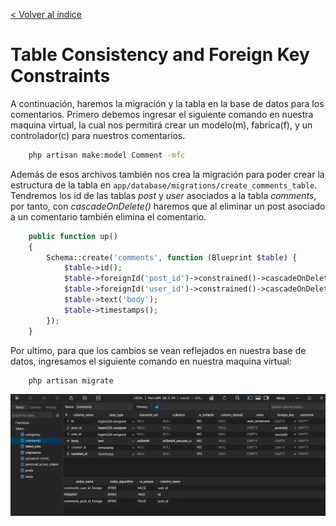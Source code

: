 [< Volver al índice](/docs/readme.md)

# Table Consistency and Foreign Key Constraints

A continuación, haremos la migración y la tabla en la base de datos para los comentarios. Primero debemos ingresar el siguiente comando en nuestra maquina virtual, la cual nos permitirá crear un modelo(m), fabrica(f), y un controlador(c) para nuestros comentarios. 

```bash
    php artisan make:model Comment -mfc
```
Además de esos archivos también nos crea la migración para poder crear la estructura de la tabla en `app/database/migrations/create_comments_table`. Tendremos los id de las tablas *post* y *user* asociados a la tabla *comments*, por tanto, con *cascadeOnDelete()* haremos que al eliminar un post asociado a un comentario también elimina el comentario. 

```php
    public function up()
    {
        Schema::create('comments', function (Blueprint $table) {
            $table->id();
            $table->foreignId('post_id')->constrained()->cascadeOnDelete();
            $table->foreignId('user_id')->constrained()->cascadeOnDelete();
            $table->text('body');
            $table->timestamps();
        });
    }
```
Por ultimo, para que los cambios se vean reflejados en nuestra base de datos, ingresamos el siguiente comando en nuestra maquina virtual: 

```bash
    php artisan migrate
```

![image](./images/ep53.png "Tabla de Comentarios")
